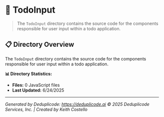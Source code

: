 # 📁 TodoInput

> The `TodoInput` directory contains the source code for the components responsible for user input within a todo application.

## 📋 Directory Overview

The `TodoInput` directory contains the source code for the components responsible for user input within a todo application.

**📊 Directory Statistics:**
- **Files:** 0 JavaScript files
- **Last Updated:** 6/24/2025

---

*Generated by Deduplicode: https://deduplicode.ai*
*© 2025 Deduplicode Services, Inc. | Created by Keith Costello*
